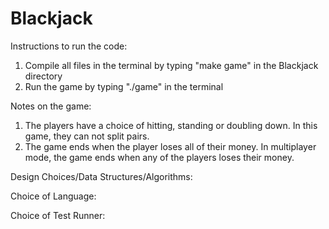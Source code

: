 # Blackjack

Instructions to run the code:
1. Compile all files in the terminal by typing "make game" in the Blackjack directory
2. Run the game by typing "./game" in the terminal

Notes on the game:
1. The players have a choice of hitting, standing or doubling down. In this game, they can not split pairs.
2. The game ends when the player loses all of their money. In multiplayer mode, the game ends when any of the players loses their money. 

Design Choices/Data Structures/Algorithms:

Choice of Language:

Choice of Test Runner: